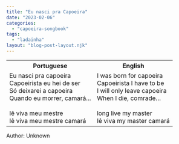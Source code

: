 ```yaml
---
title: "Eu nasci pra Capoeira"
date: "2023-02-06"
categories: 
  - "capoeira-songbook"
tags: 
  - "ladainha"
layout: "blog-post-layout.njk"
---
```


<table class="capoeira-table">
    <tr class="header-row">
        <th>Portuguese</th>
        <th>English</th>
    </tr>
    <tr>
        <td>Eu nasci pra capoeira<br>
        Capoeirista eu hei de ser<br>
        Só deixarei a capoeira<br>
        Quando eu morrer, camará...<br>
        <br>
        Iê viva meu mestre<br>
        Iê viva meu mestre camará</td>
        <td>I was born for capoeira<br>
        Capoeirista I have to be<br>
        I will only leave capoeira<br>
        When I die, comrade…<br>
        <br>
        long live my master<br>
        Iê viva my master camará</td>
    </tr>
</table>

<figcaption>

Author: Unknown

</figcaption>